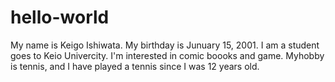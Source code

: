 # hello-world
My name is Keigo Ishiwata.
My birthday is Junuary 15, 2001.
I am a student goes to Keio Univercity.
I'm interested in comic boooks and game.
Myhobby is tennis, and I have played a tennis since I was 12 years old.
